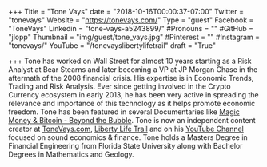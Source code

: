 +++
Title = "Tone Vays"
date = "2018-10-16T00:00:37-07:00"
Twitter = "tonevays"
Website = "https://tonevays.com/"
Type = "guest"
Facebook = "ToneVays"
Linkedin = "tone-vays-a5243899/"
#Pronouns = ""
#GitHub = "jlopp"
Thumbnail = "img/guest/tone_vays.jpg"
#Pinterest = ""
#Instagram = "tonevays/"
YouTube = "/tonevayslibertylifetrail"
draft = "True"

+++
Tone has worked on Wall Street for almost 10 years starting as a Risk Analyst at Bear Stearns and later becoming a VP at JP Morgan Chase in the aftermath of the 2008 financial crisis. His expertise is in Economic Trends, Trading and Risk Analysis. Ever since getting involved in the Crypto Currency ecosystem in early 2013, he has been very active in spreading the relevance and importance of this technology as it helps promote economic freedom. Tone has been featured in several Documentaries like [Magic Money & Bitcoin - Beyond the Bubble](https://www.magicmoneyfilm.com/). Tone is now an independent content creator at [ToneVays.com](https://tonevays.com/), [Liberty Life Trail](http://www.libertylifetrail.com/) and on his [YouTube Channel](https://www.youtube.com/tonevayslibertylifetrail) focused on sound economics & finance. Tone holds a Masters Degree in Financial Engineering from Florida State University along with Bachelor Degrees in Mathematics and Geology.






